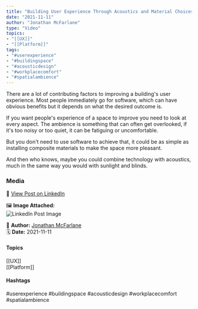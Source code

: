 ```yaml
---
title: "Building User Experience Through Acoustics and Material Choices"  
date: "2021-11-11"  
author: "Jonathan McFarlane"  
type: "Video"  
topics:  
- "[[UX]]"  
- "[[Platform]]"    
tags:  
- "#userexperience"  
- "#buildingspace"  
- "#acousticdesign"  
- "#workplacecomfort"  
- "#spatialambience"
---
```

There are a lot of contributing factors to improving a building's user experience. Most people immediately go for software, which can have obvious benefits but it depends on what the desired outcome is.

If you want people's experience of a space to improve you need to look at every aspect. The ambience is something that can often get overlooked, if it's too noisy or too quiet, it can be fatiguing or uncomfortable.

But you don't need to use software to achieve that, it could be as simple as installing composite materials to make the space more pleasant.

And then who knows, maybe you could combine technology with acoustics, much in the same way you would with sunlight and blinds.

### Media

🔗 [View Post on LinkedIn](https://www.linkedin.com/feed/update/urn:li:activity:6864440013019582464)  
  
🖼 **Image Attached:**  
![LinkedIn Post Image](https://media.licdn.com/dms/image/v2/C5605AQHYvGcG-Em1pw/feedshare-thumbnail_720_1280/feedshare-thumbnail_720_1280/0/1636609914965?e=1742263200&v=beta&t=MP8PmEZ8mSTEUpCvCFtLX1AJpVQ8eb2n6bmrYw1JuiY)  
  
👤 **Author:** [Jonathan McFarlane](https://www.linkedin.com/in/jonathanmcfarlane/)  
🗓️ **Date:** 2021-11-11

#### Topics

[[UX]]  
[[Platform]]  

#### Hashtags

#userexperience #buildingspace #acousticdesign #workplacecomfort #spatialambience